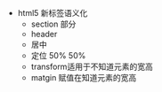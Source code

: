 - html5 新标签语义化
  - section 部分 
  - header
  - 居中 
   - 定位 50% 50%
   - transform适用于不知道元素的宽高
   - matgin 赋值在知道元素的宽高